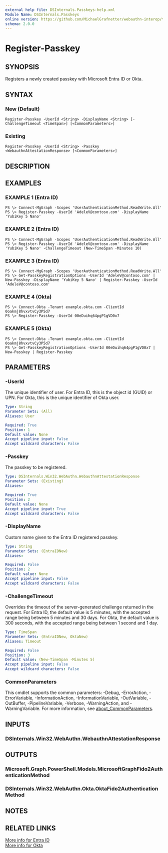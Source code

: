 ```yaml
---
external help file: DSInternals.Passkeys-help.xml
Module Name: DSInternals.Passkeys
online version: https://github.com/MichaelGrafnetter/webauthn-interop/tree/main/Documentation/PowerShell/New-Passkey.md
schema: 2.0.0
---
```


# Register-Passkey

## SYNOPSIS
Registers a newly created passkey with Microsoft Entra ID or Okta.

## SYNTAX

### New (Default)
```
Register-Passkey -UserId <String> -DisplayName <String> [-ChallengeTimeout <TimeSpan>] [<CommonParameters>]
```

### Existing
```
Register-Passkey -UserId <String> -Passkey <WebauthnAttestationResponse> [<CommonParameters>]
```

## DESCRIPTION

## EXAMPLES

### EXAMPLE 1 (Entra ID)
```
PS \> Connect-MgGraph -Scopes 'UserAuthenticationMethod.ReadWrite.All'
PS \> Register-Passkey -UserId 'AdeleV@contoso.com' -DisplayName 'YubiKey 5 Nano'
```

### EXAMPLE 2 (Entra ID)
```
PS \> Connect-MgGraph -Scopes 'UserAuthenticationMethod.ReadWrite.All'
PS \> Register-Passkey -UserId 'AdeleV@contoso.com' -DisplayName 'YubiKey 5 Nano' -ChallengeTimeout (New-TimeSpan -Minutes 10)
```

### EXAMPLE 3 (Entra ID)
```
PS \> Connect-MgGraph -Scopes 'UserAuthenticationMethod.ReadWrite.All'
PS \> Get-PasskeyRegistrationOptions -UserId 'AdeleV@contoso.com' | New-Passkey -DisplayName 'YubiKey 5 Nano' | Register-Passkey -UserId 'AdeleV@contoso.com'
```

### EXAMPLE 4 (Okta)
```
PS \> Connect-Okta -Tenant example.okta.com -ClientId 0oakmj8hvxvtvCy3P5d7
PS \> Register-Passkey -UserId 00eDuihq64pgP1gVD0x7 
```

### EXAMPLE 5 (Okta)
```
PS \> Connect-Okta -Tenant example.okta.com -ClientId 0oakmj8hvxvtvCy3P5d7
PS \> Get-PasskeyRegistrationOptions -UserId 00eDuihq64pgP1gVD0x7 | New-Passkey | Register-Passkey 
```

## PARAMETERS

### -UserId
The unique identifier of user. 
For Entra ID, this is the object id (GUID) or UPN. 
For Okta, this is the unique identifier of Okta user.

```yaml
Type: String
Parameter Sets: (All)
Aliases: User

Required: True
Position: 1
Default value: None
Accept pipeline input: False
Accept wildcard characters: False
```
### -Passkey
The passkey to be registered.

```yaml
Type: DSInternals.Win32.WebAuthn.WebauthnAttestationResponse
Parameter Sets: (Existing)
Aliases:

Required: True
Position: 2
Default value: None
Accept pipeline input: True
Accept wildcard characters: False
```

### -DisplayName
Custom name given to the Entra ID registered passkey.

```yaml
Type: String
Parameter Sets: (EntraIDNew)
Aliases:

Required: False
Position: 2
Default value: None
Accept pipeline input: False
Accept wildcard characters: False
```

### -ChallengeTimeout
Overrides the timeout of the server-generated challenge returned in the request. 
For Entra ID, the default value is 5 minutes, with the accepted range being between 5 minutes and 30 days. 
For Okta, the default value is 300 seconds, with the accepted range being between 1 second and 1 day.

```yaml
Type: TimeSpan
Parameter Sets: (EntraIDNew, OktaNew)
Aliases: Timeout

Required: False
Position: 3
Default value: (New-TimeSpan -Minutes 5)
Accept pipeline input: False
Accept wildcard characters: False
```

### CommonParameters
This cmdlet supports the common parameters: -Debug, -ErrorAction, -ErrorVariable, -InformationAction, -InformationVariable, -OutVariable, -OutBuffer, -PipelineVariable, -Verbose, -WarningAction, and -WarningVariable. For more information, see [about_CommonParameters](http://go.microsoft.com/fwlink/?LinkID=113216).

## INPUTS
### DSInternals.Win32.WebAuthn.WebauthnAttestationResponse

## OUTPUTS

### Microsoft.Graph.PowerShell.Models.MicrosoftGraphFido2AuthenticationMethod
### DSInternals.Win32.WebAuthn.Okta.OktaFido2AuthenticationMethod

## NOTES

## RELATED LINKS

[More info for Entra ID](https://learn.microsoft.com/en-us/graph/api/authentication-post-fido2methods)
<br>
[More info for Okta](https://developer.okta.com/docs/api/openapi/okta-management/management/tag/UserFactor/#tag/UserFactor/operation/activateFactor)
